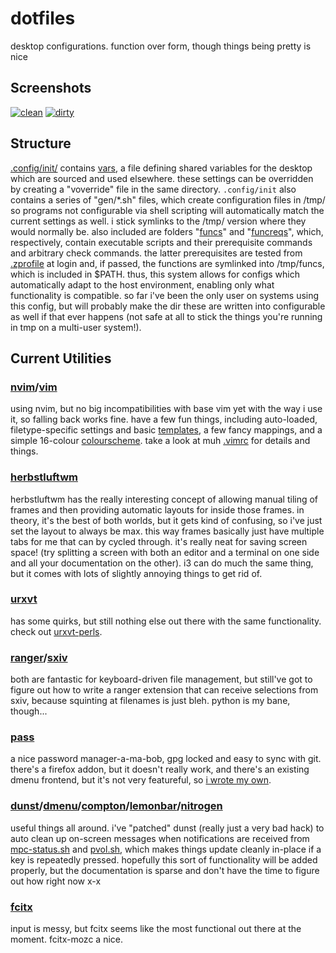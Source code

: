 # dotfiles

desktop configurations. function over form, though things being pretty is nice

## Screenshots

[![clean](https://shmibbles.me/img/scrot/current/clean_small.png)](https://shmibbles.me/img/scrot/current/clean.png) [![dirty](https://shmibbles.me/img/scrot/current/dirty_small.png)](https://shmibbles.me/img/scrot/current/dirty.png)

## Structure

[.config/init/](.config/init) contains [vars](.config/init/vars), a file
defining shared variables for the desktop which are sourced and used elsewhere.
these settings can be overridden by creating a "voverride" file in the same
directory. `.config/init` also contains a series of "gen/*.sh" files, which
create configuration files in /tmp/ so programs not configurable via shell
scripting will automatically match the current settings as well. i stick
symlinks to the /tmp/ version where they would normally be. also included are
folders "[funcs](.config/init/funcs/)" and
"[funcreqs](.config/init/funcreqs/)", which, respectively, contain executable
scripts and their prerequisite commands and arbitrary check commands. the
latter prerequisites are tested from [.zprofile](.zprofile) at login and, if
passed, the functions are symlinked into /tmp/funcs, which is included in
$PATH. thus, this system allows for configs which automatically adapt to the
host environment, enabling only what functionality is compatible. so far i've
been the only user on systems using this config, but will probably make the dir
these are written into configurable as well if that ever happens (not safe at
all to stick the things you're running in tmp on a multi-user system!).

## Current Utilities

### [nvim](https://neovim.io/)/[vim](https://www.vim.org/)

using nvim, but no big incompatibilities with base vim yet with the way i use
it, so falling back works fine. have a few fun things, including auto-loaded,
filetype-specific settings and basic [templates](.vim/skel), a few fancy
mappings, and a simple 16-colour [colourscheme](.vim/colors/shmibs.vim). take a
look at muh [.vimrc](.vimrc) for details and things.

### [herbstluftwm](http://herbstluftwm.org/)

herbstluftwm has the really interesting concept of
allowing manual tiling of frames and then providing automatic layouts for
inside those frames. in theory, it's the best of both worlds, but it gets kind
of confusing, so i've just set the layout to always be max. this way frames
basically just have multiple tabs for me that can by cycled through. it's
really neat for saving screen space! (try splitting a screen with both an
editor and a terminal on one side and all your documentation on the other). i3
can do much the same thing, but it comes with lots of slightly annoying things
to get rid of.

### [urxvt](http://software.schmorp.de/pkg/rxvt-unicode.html)

has some quirks, but still nothing else out there with the same functionality.
check out [urxvt-perls](https://github.com/muennich/urxvt-perls).

### [ranger](https://ranger.github.io/)/[sxiv](https://github.com/muennich/sxiv)

both are fantastic for keyboard-driven file management, but still've got to
figure out how to write a ranger extension that can receive selections from
sxiv, because squinting at filenames is just bleh. python is my bane, though...

### [pass](https://www.passwordstore.org/)

a nice password manager-a-ma-bob, gpg locked and easy to sync with git. there's
a firefox addon, but it doesn't really work, and there's an existing dmenu
frontend, but it's not very featureful, so [i wrote my
own](.config/herbstluftwm/pass.sh).

### [dunst](https://github.com/dunst-project/dunst)/[dmenu](https://bitbucket.org/melek/dmenu2)/[compton](https://github.com/chjj/compton)/[lemonbar](https://github.com/krypt-n/bar)/[nitrogen](http://projects.l3ib.org/nitrogen/)

useful things all around. i've "patched" dunst (really just a very bad hack) to
auto clean up on-screen messages when notifications are received from
[mpc-status.sh](.config/herbstluftwm/mpc-status.sh) and
[pvol.sh](.config/herbstluftwm/pvol.sh), which makes things update cleanly
in-place if a key is repeatedly pressed. hopefully this sort of functionality
will be added properly, but the documentation is sparse and don't have the time
to figure out how right now x-x

### [fcitx](http://fcitx-im.org)

input is messy, but fcitx seems like the most functional out there at the
moment. fcitx-mozc a nice.
